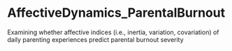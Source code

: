 # AffectiveDynamics_ParentalBurnout
Examining whether affective indices (i.e., inertia, variation, covariation) of daily parenting experiences predict parental burnout severity
